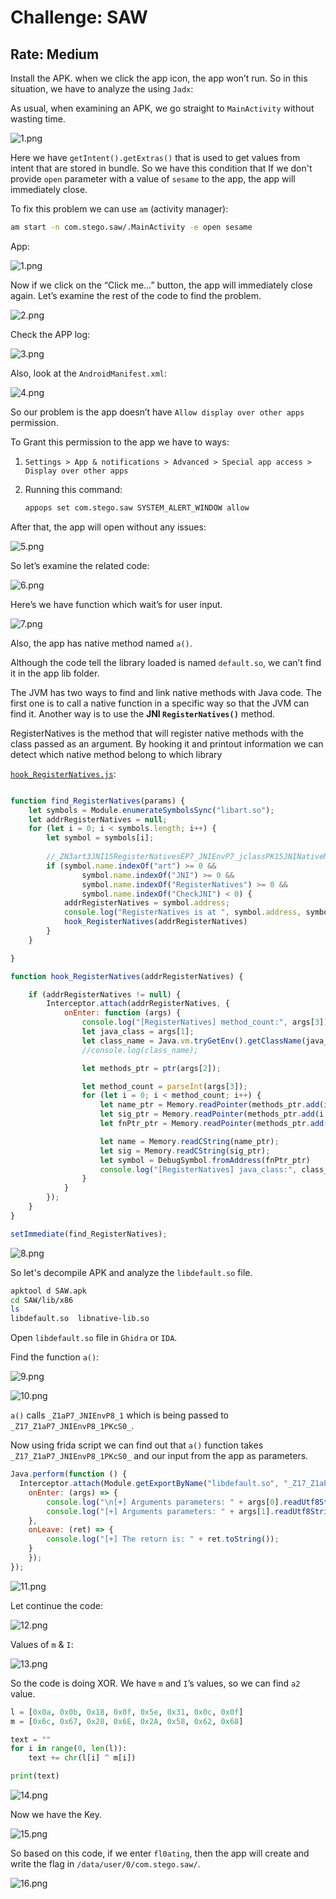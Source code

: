 # Challenge: SAW
## Rate: Medium

Install the APK. when we click the app icon, the app won’t run. So in this situation, we have to analyze the using `Jadx`:

As usual, when examining an APK, we go straight to `MainActivity` without wasting time.

![1.png](1.png)

Here we have `getIntent().getExtras()` that is used to get values from intent that are stored in bundle. So we have this condition that If we don't provide `open` parameter with a value of `sesame` to the app, the app will immediately close. 

To fix this problem we can use `am` (activity manager):

```bash
am start -n com.stego.saw/.MainActivity -e open sesame
```

App:

![1.png](1.png)

Now if we click on the “Click me…” button, the app will immediately close again. Let’s examine the rest of the code to find the problem.

![2.png](2.png)

Check the APP log:

![3.png](3.png)

Also, look at the `AndroidManifest.xml`:

![4.png](4.png)

So our problem is the app doesn’t have `Allow display over other apps` permission. 

To Grant this permission to the app we have to ways:

1. `Settings > App & notifications > Advanced > Special app access > Display over other apps`
2. Running this command:
    
    ```bash
    appops set com.stego.saw SYSTEM_ALERT_WINDOW allow
    ```
    

After that, the app will open without any issues:

![5.png](5.png)

So let’s examine the related code:

![6.png](6.png)

Here’s we have function which wait’s for user input.

![7.png](7.png)

Also, the app has native method named `a()`. 

Although the code tell the library loaded is named `default.so`, we can’t find it in the app lib folder.

The JVM has two ways to find and link native methods with Java code. The first one is to call a native function in a specific way so that the JVM can find it. Another way is to use the **JNI `RegisterNatives()`** method.

RegisterNatives is the method that will register native methods with the class passed as an argument. By hooking it and printout information we can detect which native method belong to which library

[`hook_RegisterNatives.js`](https://raw.githubusercontent.com/lasting-yang/frida_hook_libart/master/hook_RegisterNatives.js):

```jsx

function find_RegisterNatives(params) {
    let symbols = Module.enumerateSymbolsSync("libart.so");
    let addrRegisterNatives = null;
    for (let i = 0; i < symbols.length; i++) {
        let symbol = symbols[i];
        
        //_ZN3art3JNI15RegisterNativesEP7_JNIEnvP7_jclassPK15JNINativeMethodi
        if (symbol.name.indexOf("art") >= 0 &&
                symbol.name.indexOf("JNI") >= 0 && 
                symbol.name.indexOf("RegisterNatives") >= 0 && 
                symbol.name.indexOf("CheckJNI") < 0) {
            addrRegisterNatives = symbol.address;
            console.log("RegisterNatives is at ", symbol.address, symbol.name);
            hook_RegisterNatives(addrRegisterNatives)
        }
    }

}

function hook_RegisterNatives(addrRegisterNatives) {

    if (addrRegisterNatives != null) {
        Interceptor.attach(addrRegisterNatives, {
            onEnter: function (args) {
                console.log("[RegisterNatives] method_count:", args[3]);
                let java_class = args[1];
                let class_name = Java.vm.tryGetEnv().getClassName(java_class);
                //console.log(class_name);

                let methods_ptr = ptr(args[2]);

                let method_count = parseInt(args[3]);
                for (let i = 0; i < method_count; i++) {
                    let name_ptr = Memory.readPointer(methods_ptr.add(i * Process.pointerSize * 3));
                    let sig_ptr = Memory.readPointer(methods_ptr.add(i * Process.pointerSize * 3 + Process.pointerSize));
                    let fnPtr_ptr = Memory.readPointer(methods_ptr.add(i * Process.pointerSize * 3 + Process.pointerSize * 2));

                    let name = Memory.readCString(name_ptr);
                    let sig = Memory.readCString(sig_ptr);
                    let symbol = DebugSymbol.fromAddress(fnPtr_ptr)
                    console.log("[RegisterNatives] java_class:", class_name, "name:", name, "sig:", sig, "fnPtr:", fnPtr_ptr,  " fnOffset:", symbol, " callee:", DebugSymbol.fromAddress(this.returnAddress));
                }
            }
        });
    }
}

setImmediate(find_RegisterNatives);
```

![8.png](8.png)

So let's decompile APK and analyze the `libdefault.so` file.

```bash
apktool d SAW.apk
cd SAW/lib/x86
ls
libdefault.so  libnative-lib.so
```

Open `libdefault.so` file in `Ghidra` or `IDA`.

Find the function `a()`:

![9.png](9.png)

![10.png](10.png)

`a()` calls `_Z1aP7_JNIEnvP8_1` which is being passed to `_Z17_Z1aP7_JNIEnvP8_1PKcS0_`.

Now using frida script we can find out that `a()` function takes  `_Z17_Z1aP7_JNIEnvP8_1PKcS0_` and our input from the app as parameters.

```jsx
Java.perform(function () {
  Interceptor.attach(Module.getExportByName("libdefault.so", "_Z17_Z1aP7_JNIEnvP8_1PKcS0_"), {
    onEnter: (args) => {
        console.log("\n[+] Arguments parameters: " + args[0].readUtf8String());
        console.log("[+] Arguments parameters: " + args[1].readUtf8String());
    },
    onLeave: (ret) => {
        console.log("[+] The return is: " + ret.toString());
    }
    });
});
```

![11.png](11.png)

Let continue the code:

![12.png](12.png)

Values of `m` & `I`:

![13.png](13.png)

So the code is doing XOR. We have `m` and `I`’s values, so we can find `a2` value.

```python
l = [0x0a, 0x0b, 0x18, 0x0f, 0x5e, 0x31, 0x0c, 0x0f]
m = [0x6c, 0x67, 0x28, 0x6E, 0x2A, 0x58, 0x62, 0x68]

text = ""
for i in range(0, len(l)):
	text += chr(l[i] ^ m[i])

print(text)
```

![14.png](14.png)

Now we have the Key.

![15.png](15.png)

So based on this code, if we enter `fl0ating`, then the app will create and write the flag in `/data/user/0/com.stego.saw/`.

![16.png](16.png)
